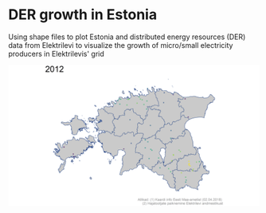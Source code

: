 # DER growth in Estonia
Using shape files to plot Estonia and distributed energy resources (DER) data from Elektrilevi to visualize the growth of micro/small electricity producers in Elektrilevis' grid

![der_growth](https://github.com/snailwellington/geoplot_estonia/blob/master/output/prod_type/der_prod.gif)
